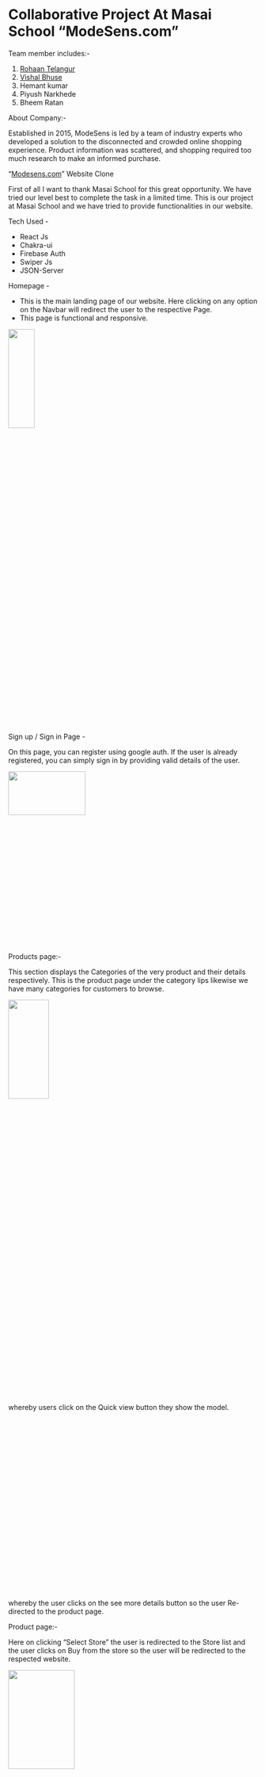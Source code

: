 <body class="c16 doc-content">
  <h1 class="c14" id="h.mylspfa3n4yo">
    <span class="c6"
      >Collaborative Project At Masai School &ldquo;ModeSens.com&rdquo;</span
    >
  </h1>
  <p class="c0"><span class="c3">Team member includes:-</span></p>
  <ol class="c2 lst-kix_pjffrs85ojcs-0 start" start="1">
    <li class="c7 li-bullet-0">
      <span class="c15"
        ><a
          class="c1"
          href="https://www.google.com/url?q=https://www.linkedin.com/in/rohan-telangur/&amp;sa=D&amp;source=editors&amp;ust=1660663181088958&amp;usg=AOvVaw1qazeJvxdhu4NXdkIvkYAV"
          >Rohaan Telangur</a
        ></span
      >
    </li>
    <li class="c8 li-bullet-0">
      <span class="c15"
        ><a
          class="c1"
          href="https://www.google.com/url?q=https://www.linkedin.com/in/vishal-bhuse-626239216/&amp;sa=D&amp;source=editors&amp;ust=1660663181089323&amp;usg=AOvVaw1DacOmELJVxLMDNdU9porz"
          >Vishal Bhuse</a
        ></span
      >
    </li>
    <li class="c8 li-bullet-0"><span class="c5">Hemant kumar</span></li>
    <li class="c8 li-bullet-0"><span class="c5">Piyush Narkhede</span></li>
    <li class="c8 li-bullet-0"><span class="c5">Bheem Ratan</span></li>
  </ol>
  <p class="c0"><span class="c3">About Company:-</span></p>
  <p class="c0">
    <span class="c5"
      >Established in 2015, ModeSens is led by a team of industry experts who
      developed a solution to the disconnected and crowded online shopping
      experience. Product information was scattered, and shopping required too
      much research to make an informed purchase.</span
    >
  </p>
  <p class="c0">
    <span class="c12">&ldquo;</span
    ><span class="c13"
      ><a
        class="c1"
        href="https://www.google.com/url?q=https://modesens.com/&amp;sa=D&amp;source=editors&amp;ust=1660663181089868&amp;usg=AOvVaw3-3C8pDruqKXHFHuO5Pj5k"
        >Modesens.com</a
      ></span
    ><span class="c5">&rdquo; Website Clone</span>
  </p>
  <p class="c0">
    <span class="c5"
      >First of all I want to thank Masai School for this great opportunity. We
      have tried our level best to complete the task in a limited time. This is
      our project at Masai School and we have tried to provide functionalities
      in our website.</span
    >
  </p>
  <p class="c0"><span class="c3">Tech Used -</span></p>
  <ul class="c2 lst-kix_npyemys59fqr-0 start">
    <li class="c7 li-bullet-0"><span class="c5">React Js</span></li>
    <li class="c8 li-bullet-0"><span class="c5">Chakra-ui</span></li>
    <li class="c8 li-bullet-0"><span class="c5">Firebase Auth</span></li>
    <li class="c8 li-bullet-0"><span class="c5">Swiper Js</span></li>
    <li class="c8 li-bullet-0"><span class="c5">JSON-Server</span></li>
  </ul>
  <p class="c0"><span class="c3">Homepage -</span></p>
  <ul class="c2 lst-kix_kg10ldj9try-0 start">
    <li class="c7 li-bullet-0">
      <span class="c5"
        >This is the main landing page of our website. Here clicking on any
        option on the Navbar will redirect the user to the respective
        Page.</span
      >
    </li>
    <li class="c8 li-bullet-0">
      <span class="c5">This page is functional and responsive.</span>
    </li>
  </ul>
  <p class="c4">
    <span
      style="
        overflow: hidden;
        display: inline-block;
        margin: 0px 0px;
        border: 0px solid #000000;
        transform: rotate(0rad) translateZ(0px);
        -webkit-transform: rotate(0rad) translateZ(0px);
        width: 213.33px;
        height: 800px;
      "
      >
    <img
        alt=""
        src="https://miro.medium.com/max/700/1*kegvN6wJ-eovgMgbo4MRAg.jpeg"
        style="
          width: 50%;
          height: auto;
          transform: rotate(0rad) translateZ(0px);
          -webkit-transform: rotate(0rad) translateZ(0px);
        "
        title=""
    />
    </span>
  </p>
  <p class="c0"><span class="c3">Sign up / Sign in Page -</span></p>
  <p class="c0">
    <span class="c5"
      >On this page, you can register using google auth. If the user is already
      registered, you can simply sign in by providing valid details of the
      user.</span
    >
  </p>
  <p class="c4">
    <span
      style="
        overflow: hidden;
        display: inline-block;
        margin: 0px 0px;
        border: 0px solid #000000;
        transform: rotate(0rad) translateZ(0px);
        -webkit-transform: rotate(0rad) translateZ(0px);
        width: 624px;
        height: 350.67px;
      "
      ><img
        alt=""
        src="https://miro.medium.com/max/700/1*wOhPAJ6eit2Sz9Ckccj9EQ.png"
        style="
          width: 50%;
          height: auto;
          margin-left: 0px;
          margin-top: 0px;
          transform: rotate(0rad) translateZ(0px);
          -webkit-transform: rotate(0rad) translateZ(0px);
        "
        title=""
    /></span>
  </p>
  <p class="c0"><span class="c3">Products page:-</span></p>
  <p class="c0">
    <span class="c5"
      >This section displays the Categories of the very product and their
      details respectively. This is the product page under the category lips
      likewise we have many categories for customers to browse.</span
    >
  </p>
  <p class="c4">
    <span
      style="
        overflow: hidden;
        display: inline-block;
        margin: 0px 0px;
        border: 0px solid #000000;
        transform: rotate(0rad) translateZ(0px);
        -webkit-transform: rotate(0rad) translateZ(0px);
        width: 328px;
        height: 800px;
      "
      ><img
        alt=""
        src="https://miro.medium.com/max/700/1*rIyxQ8If6a5eAY0Rbmvevw.jpeg"
        style="
          width: 50%;
          height: auto;
          margin-left: 0px;
          margin-top: 0px;
          transform: rotate(0rad) translateZ(0px);
          -webkit-transform: rotate(0rad) translateZ(0px);
        "
        title=""
    /></span>
  </p>
  <p class="c0">
    <span class="c5"
      >whereby users click on the Quick view button they show the model.</span
    >
  </p>
  <p class="c4">
    <span
      style="
        overflow: hidden;
        display: inline-block;
        margin: 0px 0px;
        border: 0px solid #000000;
        transform: rotate(0rad) translateZ(0px);
        -webkit-transform: rotate(0rad) translateZ(0px);
        width: 624px;
        height: 350.67px;
      "
      >
    </span>
  </p>
  <p class="c0">
    <span class="c5"
      >whereby the user clicks on the see more details button so the user
      Re-directed to the product page.</span
    >
  </p>
  <p class="c0"><span class="c3">Product page:-</span></p>
  <p class="c0">
    <span class="c5"
      >Here on clicking &ldquo;Select Store&rdquo; the user is redirected to the
      Store list and the user clicks on Buy from the store so the user will be
      redirected to the respected website.</span
    >
  </p>
  <p class="c4">
    <span
      style="
        overflow: hidden;
        display: inline-block;
        margin: 0px 0px;
        border: 0px solid #000000;
        transform: rotate(0rad) translateZ(0px);
        -webkit-transform: rotate(0rad) translateZ(0px);
        width: 534.67px;
        height: 800px;
      "
      ><img
        alt=""
        src="https://miro.medium.com/max/700/1*-BET0EZA2kZUp_F7_4TvKQ.jpeg"
        style="
          width: 50%;
          height: auto;
          margin-left: 0px;
          margin-top: 0px;
          transform: rotate(0rad) translateZ(0px);
          -webkit-transform: rotate(0rad) translateZ(0px);
        "
        title=""
    /></span>
  </p>
  <p class="c0"><span class="c3">Dashboard:-</span></p>
  <p class="c4">
    <span
      style="
        overflow: hidden;
        display: inline-block;
        margin: 0px 0px;
        border: 0px solid #000000;
        transform: rotate(0rad) translateZ(0px);
        -webkit-transform: rotate(0rad) translateZ(0px);
        width: 549.33px;
        height: 800px;
      "
      ><img
        alt=""
        src="https://miro.medium.com/max/700/1*B9umpZ6vq5s2Wj6MxY7t-A.jpeg"
        style="
          width: 50%;
          height: auto;
          margin-left: 0px;
          margin-top: 0px;
          transform: rotate(0rad) translateZ(0px);
          -webkit-transform: rotate(0rad) translateZ(0px);
        "
        title=""
    /></span>
  </p>
  
  <p class="c0"><span class="c3">Tools Used -</span></p>
  <ul class="c2 lst-kix_qfofq4qcdhuv-0 start">
    <li class="c7 li-bullet-0">
      <span class="c5">Github for code collaboration.</span>
    </li>
    <li class="c8 li-bullet-0">
      <span class="c5">Slack and Zoom for communication.</span>
    </li>
  </ul>
  <p class="c0"><span class="c3">Learnings -</span></p>
  <p class="c0">
    <span class="c5"
      >We all learned how a team works and how to efficiently communicate when
      working in a team. Each one of us learned to push our limits and work hard
      each day through all the problems we faced. Also, Each one of us learned
      how to be solution-oriented and try different methods to solve the problem
      rather than being stuck on that problem. Last, I would like to mention
      that all of us did our very best to create this project and we are
      thankful for the guidance and support our mentors provided us.</span
    >
  </p>
  <p class="c0">
    <span class="c12">Project link:</span
    ><span class="c15"
      ><a
        class="c1"
        href="https://www.google.com/url?q=https://modesensteamclone.netlify.app/&amp;sa=D&amp;source=editors&amp;ust=1660663181092319&amp;usg=AOvVaw2aC_Acnjz88y9DxfDQGXg0"
        >&nbsp;https://modesensteamclone.netlify.app</a
      ></span
    >
  </p>
  <p class="c0">
    <span class="c12">GitHub link:</span
    ><span class="c15"
      ><a
        class="c1"
        href="https://www.google.com/url?q=https://github.com/VishalBhuse/Modesens&amp;sa=D&amp;source=editors&amp;ust=1660663181092567&amp;usg=AOvVaw0zR733m1s9E6UADk4LUfS6"
        >&nbsp;https://github.com/VishalBhuse/Modesens</a
      ></span
    >
  </p>
  <p class="c10"><span class="c11"></span></p>
  <p class="c10"><span class="c17"></span></p>
  
  # Getting Started with Create React App

This project was bootstrapped with [Create React App](https://github.com/facebook/create-react-app).

## Available Scripts

In the project directory, you can run:

### `npm start`

Runs the app in the development mode.\
Open [http://localhost:3000](http://localhost:3000) to view it in your browser.

The page will reload when you make changes.\
You may also see any lint errors in the console.
</body>
